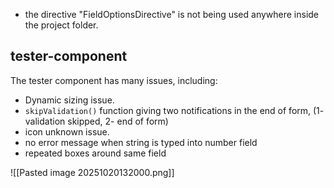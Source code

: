 - the directive "FieldOptionsDirective" is not being used anywhere inside the project folder.


## tester-component
The tester component has many issues, including:
- Dynamic sizing issue.
- `skipValidation()` function giving two notifications in the end of form, (1- validation skipped, 2- end of form)
- icon unknown issue.
- no error message when string is typed into number field 
- repeated boxes around same field 

![[Pasted image 20251020132000.png]]
